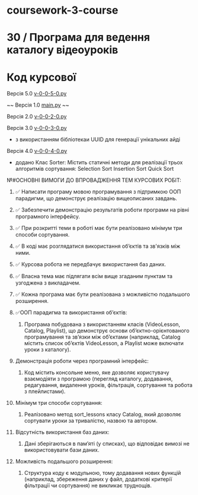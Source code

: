 # coursework-3-course
#  30 / Програма для ведення каталогу відеоуроків	

# Код курсової

Версія 5.0 [v-0-0-5-0.py](v-0-0-5-0.py) 

























































~~ Версія 1.0 [main.py](main.py) ~~

Версія 2.0 [v-0-0-2-0.py](v-0-0-2-0.py) 

Версія 3.0 [v-0-0-3-0.py](v-0-0-3-0.py) 
- з використанням бібліотекаи UUID для генерації унікальних айді 

Версія 4.0 [v-0-0-4-0.py](v-0-0-4-0.py) 
-  додано Клас Sorter: Містить статичні методи для реалізації трьох алгоритмів сортування:
Selection Sort
Insertion Sort
Quick Sort

№#ОСНОВНІ ВИМОГИ ДО ВПРОВАДЖЕННЯ ТЕМ КУРСОВИХ РОБІТ:

1. ✅ Написати програму мовою програмування з підтримкою ООП парадигми, що демонструє реалізацію вищеописаних завдань. 
2. ✅ Забезпечити демонстрацію результатів роботи програми на рівні програмного інтерфейсу.
3. ✅ При розкритті теми в роботі має бути реалізовано мінімум три способи сортування.
4. ✅ В коді має розглядатися використання об’єктів та зв'язків між ними.
5. ✅ Курсова робота не передбачує використання баз даних.
6. ✅ Власна тема має підлягати всім вище згаданим пунктам та узгоджена з викладачем.
7. ✅ Кожна програма має бути реалізована з можливістю подальшого розширення.


1. ✅ООП парадигма та використання об’єктів:
   1.  Програма побудована з використанням класів (VideoLesson, Catalog, Playlist), що демонструє основи об’єктно-орієнтованого програмування та зв’язки між об’єктами (наприклад, Catalog містить список об’єктів VideoLesson, а Playlist може включати уроки з каталогу).

2. Демонстрація роботи через програмний інтерфейс:
   1. Код містить консольне меню, яке дозволяє користувачу взаємодіяти з програмою (перегляд каталогу, додавання, редагування, видалення уроків, фільтрація, сортування та робота з плейлистами).

3. Мінімум три способи сортування:
   1. Реалізовано метод sort_lessons класу Catalog, який дозволяє сортувати уроки за тривалістю, назвою та автором.

5. Відсутність використання баз даних:
   1. Дані зберігаються в пам’яті (у списках), що відповідає вимозі не використовувати бази даних.

7. Можливість подальшого розширення:
   1. Структура коду є модульною, тому додавання нових функцій (наприклад, збереження даних у файл, додаткові критерії фільтрації чи сортування) не викликає труднощів.